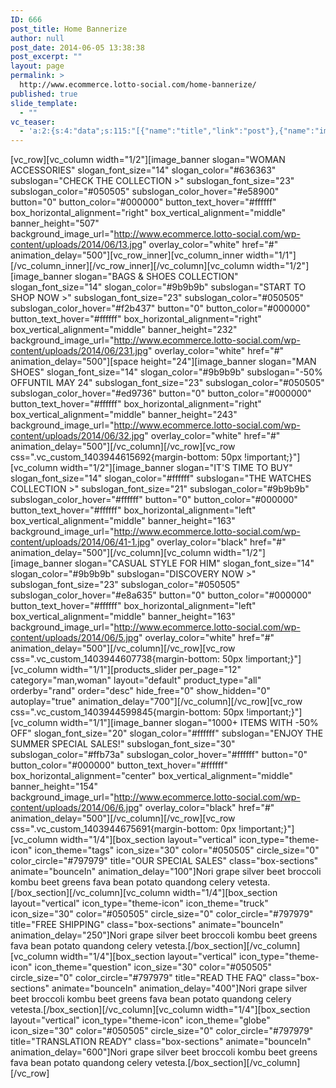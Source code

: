 ```yaml
---
ID: 666
post_title: Home Bannerize
author: null
post_date: 2014-06-05 13:38:38
post_excerpt: ""
layout: page
permalink: >
  http://www.ecommerce.lotto-social.com/home-bannerize/
published: true
slide_template:
  - ""
vc_teaser:
  - 'a:2:{s:4:"data";s:115:"[{"name":"title","link":"post"},{"name":"image","image":"featured","link":"none"},{"name":"text","mode":"excerpt"}]";s:7:"bgcolor";s:0:"";}'
---
```

[vc_row][vc_column width="1/2"][image_banner slogan="WOMAN ACCESSORIES" slogan_font_size="14" slogan_color="#636363" subslogan="CHECK THE COLLECTION &gt;" subslogan_font_size="23" subslogan_color="#050505" subslogan_color_hover="#e58900" button="0" button_color="#000000" button_text_hover="#ffffff" box_horizontal_alignment="right" box_vertical_alignment="middle" banner_height="507" background_image_url="http://www.ecommerce.lotto-social.com/wp-content/uploads/2014/06/13.jpg" overlay_color="white" href="#" animation_delay="500"][vc_row_inner][vc_column_inner width="1/1"][/vc_column_inner][/vc_row_inner][/vc_column][vc_column width="1/2"][image_banner slogan="BAGS &amp; SHOES COLLECTION" slogan_font_size="14" slogan_color="#9b9b9b" subslogan="START TO SHOP NOW &gt;" subslogan_font_size="23" subslogan_color="#050505" subslogan_color_hover="#f2b437" button="0" button_color="#000000" button_text_hover="#ffffff" box_horizontal_alignment="right" box_vertical_alignment="middle" banner_height="232" background_image_url="http://www.ecommerce.lotto-social.com/wp-content/uploads/2014/06/231.jpg" overlay_color="white" href="#" animation_delay="500"][space height="24"][image_banner slogan="MAN SHOES" slogan_font_size="14" slogan_color="#9b9b9b" subslogan="-50% OFFUNTIL MAY 24" subslogan_font_size="23" subslogan_color="#050505" subslogan_color_hover="#ed9736" button="0" button_color="#000000" button_text_hover="#ffffff" box_horizontal_alignment="right" box_vertical_alignment="middle" banner_height="243" background_image_url="http://www.ecommerce.lotto-social.com/wp-content/uploads/2014/06/32.jpg" overlay_color="white" href="#" animation_delay="500"][/vc_column][/vc_row][vc_row css=".vc_custom_1403944615692{margin-bottom: 50px !important;}"][vc_column width="1/2"][image_banner slogan="IT'S TIME TO BUY" slogan_font_size="14" slogan_color="#ffffff" subslogan="THE WATCHES COLLECTION &gt;" subslogan_font_size="21" subslogan_color="#9b9b9b" subslogan_color_hover="#ffffff" button="0" button_color="#000000" button_text_hover="#ffffff" box_horizontal_alignment="left" box_vertical_alignment="middle" banner_height="163" background_image_url="http://www.ecommerce.lotto-social.com/wp-content/uploads/2014/06/41-1.jpg" overlay_color="black" href="#" animation_delay="500"][/vc_column][vc_column width="1/2"][image_banner slogan="CASUAL STYLE FOR HIM" slogan_font_size="14" slogan_color="#9b9b9b" subslogan="DISCOVERY NOW &gt;" subslogan_font_size="23" subslogan_color="#050505" subslogan_color_hover="#e8a635" button="0" button_color="#000000" button_text_hover="#ffffff" box_horizontal_alignment="left" box_vertical_alignment="middle" banner_height="163" background_image_url="http://www.ecommerce.lotto-social.com/wp-content/uploads/2014/06/5.jpg" overlay_color="white" href="#" animation_delay="500"][/vc_column][/vc_row][vc_row css=".vc_custom_1403944607738{margin-bottom: 50px !important;}"][vc_column width="1/1"][products_slider per_page="12" category="man,woman" layout="default" product_type="all" orderby="rand" order="desc" hide_free="0" show_hidden="0" autoplay="true" animation_delay="700"][/vc_column][/vc_row][vc_row css=".vc_custom_1403944599845{margin-bottom: 50px !important;}"][vc_column width="1/1"][image_banner slogan="1000+ ITEMS WITH -50% OFF" slogan_font_size="20" slogan_color="#ffffff" subslogan="ENJOY THE SUMMER SPECIAL SALES!" subslogan_font_size="30" subslogan_color="#ffb73a" subslogan_color_hover="#ffffff" button="0" button_color="#000000" button_text_hover="#ffffff" box_horizontal_alignment="center" box_vertical_alignment="middle" banner_height="154" background_image_url="http://www.ecommerce.lotto-social.com/wp-content/uploads/2014/06/6.jpg" overlay_color="black" href="#" animation_delay="500"][/vc_column][/vc_row][vc_row css=".vc_custom_1403944675691{margin-bottom: 0px !important;}"][vc_column width="1/4"][box_section layout="vertical" icon_type="theme-icon" icon_theme="tags" icon_size="30" color="#050505" circle_size="0" color_circle="#797979" title="OUR SPECIAL SALES" class="box-sections" animate="bounceIn" animation_delay="100"]Nori grape silver beet broccoli kombu beet greens fava bean potato quandong celery vetesta.[/box_section][/vc_column][vc_column width="1/4"][box_section layout="vertical" icon_type="theme-icon" icon_theme="truck" icon_size="30" color="#050505" circle_size="0" color_circle="#797979" title="FREE SHIPPING" class="box-sections" animate="bounceIn" animation_delay="250"]Nori grape silver beet broccoli kombu beet greens fava bean potato quandong celery vetesta.[/box_section][/vc_column][vc_column width="1/4"][box_section layout="vertical" icon_type="theme-icon" icon_theme="question" icon_size="30" color="#050505" circle_size="0" color_circle="#797979" title="READ THE FAQ" class="box-sections" animate="bounceIn" animation_delay="400"]Nori grape silver beet broccoli kombu beet greens fava bean potato quandong celery vetesta.[/box_section][/vc_column][vc_column width="1/4"][box_section layout="vertical" icon_type="theme-icon" icon_theme="globe" icon_size="30" color="#050505" circle_size="0" color_circle="#797979" title="TRANSLATION READY" class="box-sections" animate="bounceIn" animation_delay="600"]Nori grape silver beet broccoli kombu beet greens fava bean potato quandong celery vetesta.[/box_section][/vc_column][/vc_row]